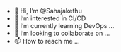 - 👋 Hi, I’m @Sahajakethu
- 👀 I’m interested in CI/CD
- 🌱 I’m currently learning DevOps ...
- 💞️ I’m looking to collaborate on ...
- 📫 How to reach me ...

<!---
Sahajakethu/Sahajakethu is a ✨ special ✨ repository because its `README.md` (this file) appears on your GitHub profile.
You can click the Preview link to take a look at your changes.
--->
